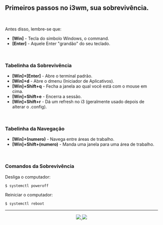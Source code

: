 <h2>Primeiros passos no i3wm, sua sobrevivência.</h2>

<br>

<p>Antes disso, lembre-se que:</p>

<ul>
	<li><b>[Win]</b> - Tecla do símbolo Windows, o command.</li>
	<li><b>[Enter]</b> - Aquele Enter "grandão" do seu teclado.</li>
</ul>

<br>

<h3>Tabelinha da Sobrevivência</h3>

<ul>
	<li><b>[Win]+[Enter]</b> - Abre o terminal padrão.</li>
	<li><b>[Win]+d</b> - Abre o dmenu (Iniciador de Aplicativos).</li>
	<li><b>[Win]+Shift+q</b> - Fecha a janela ao qual você está com o mouse em cima.</li>
	<li><b>[Win]+Shift+e</b> - Encerra a sessão.</li>
	<li><b>[Win]+Shift+r</b> - Dá um refresh no i3 (geralmente usado depois de alterar o .config).</li>
</ul>

<br>

<h3>Tabelinha da Navegação</h3>

<ul>
	<li><b>[Win]+(numero)</b> - Navega entre áreas de trabalho.</li>
	<li><b>[Win]+Shift+(numero)</b> - Manda uma janela para uma área de trabalho.</li>
</ul>

<br>

<h3>Comandos da Sobrevivência</h3>

Desliga o computador:
```shell
$ systemctl poweroff
```

Reiniciar o computador:
```shell
$ systemctl reboot
```

<hr>

<p align="center">
	<a href="1.2-Instalacao.md">
	  <img src="https://img.shields.io/badge/voltar-red?&style=for-the-badge"/>
	</a>
	<a href="1.4-Diretorios_e_funcionalidades.md">
	  <img src="https://img.shields.io/badge/próximo-blue?&style=for-the-badge"/>
	</a>
</p>